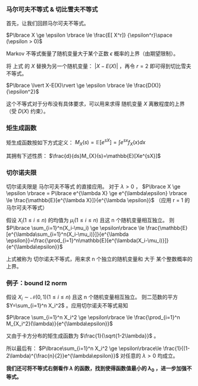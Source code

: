 ### 马尔可夫不等式 & 切比雪夫不等式
首先，让我们回顾马尔可夫不等式。

$P\lbrace  X \ge \epsilon \rbrace \le \frac{E[  X^r]} {\epsilon^r}\space (\epsilon > 0)$  

Markov 不等式衡量了随机变量大于某个正数 $\epsilon$ 概率的上界（由期望限制）。

将 上式 的 $X$ 替换为另一个随机变量： $\lvert X-E(X)\rvert$ ，再令 $r = 2$ 即可得到切比雪夫不等式。

$P\lbrace \lvert X-E(X)\rvert \ge \epsilon \rbrace \le \frac{D(X)}{\epsilon^2}$ 

这个不等式对于分布没有具体要求，可以用来求得 随机变量 $X$ 离散程度的上界（受 $D(X)$ 约束）。

### 矩生成函数
矩生成函数按如下方式定义：
$M_{X}(s)=\mathbb{E}[e^{sX}]= \int e^{sx}f_X(x)dx$   

其拥有下述性质：
$\frac{d}{ds}M_{X}(s)=\mathbb{E}[Xe^{sX}]$  

### 切尔诺夫限
切尔诺夫限是 马尔可夫不等式 的直接应用。
对于 $\lambda > 0$ ，
$P\lbrace  X \ge \epsilon \rbrace = P\lbrace  e^{\lambda X} \ge e^{\lambda\epsilon} \rbrace \le \frac{\mathbb{E}[e^{\lambda X}]}{e^{\lambda \epsilon}}$ （应用 r = 1 的马尔可夫不等式）

假设 $X_{i}(1\le i\le n)$ 的均值为 $\mu_i(1\le i \le n)$ 且这 n 个随机变量相互独立。
则
$P\lbrace \sum_{i=1}^n(X_i-\mu_i) \ge \epsilon\rbrace \le \frac{\mathbb{E}[e^{\lambda\sum_{i=1}^n(X_i-\mu_i)}]}{e^{\lambda \epsilon}}=\frac{\prod_{i=1}^n\mathbb{E}[e^{\lambda(X_i-\mu_i)}]}{e^{\lambda\epsilon}}$ 

上式被称为 切尔诺夫不等式，用来求 n 个独立的随机变量和 大于 某个整数概率的上界。

### 例子：bound l2 norm
假设 $X_{i}\sim \mathcal{N}(0, 1)(1\le i\le n)$  且这 n 个随机变量相互独立。
则二范数的平方 $Y=\sum_{i=1}^n X_i^2$ 。应用切尔诺夫不等式易知

$P\lbrace \sum_{i=1}^n X_i^2 \ge \epsilon\rbrace \le \frac{\prod_{i=1}^n M_{X_i^2}(\lambda)}{e^{\lambda\epsilon}}$ 

又由于卡方分布的矩生成函数为 $\frac{1}{\sqrt{1-2\lambda}}$ 。

所以最后有：
$P\lbrace\sum_{i=1}^n X_i^2 \ge \epsilon\rbrace\le \frac{1}{(1-2\lambda)^{\frac{n}{2}}e^{\lambda\epsilon}}$ 对任意的 $\lambda > 0$ 均成立。

**我们还可将不等式右侧看作 $\lambda$ 的函数，找到使得函数值最小的 $\lambda_0$ ，进一步加强不等式。**
